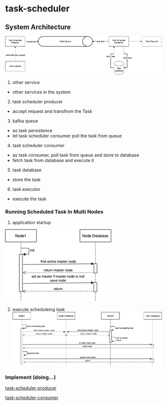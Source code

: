 # task-scheduler

## System Architecture
![system architecture](https://github.com/kan01234/task-scheduler/blob/master/img/task-scheduler-system.png)

1. other service
- other services in the system

2. task scheduler producer
- accept request and transfrom the Task

3. kafka queue
- as task persistence
- let task scheduler consumer poll the task from queue

4. task scheduler consumer
- as task consumer, poll task from queue and store to database
- fetch task from database and execute it

5. task database
- store the task

6. task executor
- execute the task

### Running Scheduled Task In Multi Nodes
1. application startup

![task-consumer-appnode-init](https://github.com/kan01234/task-scheduler/blob/master/img/task-consumer-appnode-init.png)

2. execute scheduleing task
![task-consumer-execute-task](https://github.com/kan01234/task-scheduler/blob/master/img/task-consumer-execute-task.png)

### Implement (doing...)
[task-scheduler-producer](https://github.com/kan01234/task-scheduler-producer)

[task-scheduler-consumer](https://github.com/kan01234/task-scheduler-consumer)
